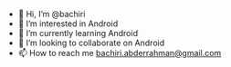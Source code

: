 - 👋 Hi, I’m @bachiri
- 👀 I’m interested in Android
- 🌱 I’m currently learning Android
- 💞️ I’m looking to collaborate on Android
- 📫 How to reach me bachiri.abderrahman@gmail.com

<!---
bachiri/bachiri is a ✨ special ✨ repository because its `README.md` (this file) appears on your GitHub profile.
You can click the Preview link to take a look at your changes.
--->
